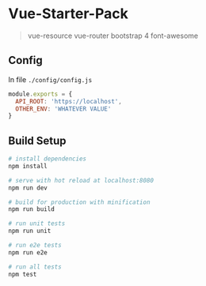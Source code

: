 # Vue-Starter-Pack

> vue-resource
> vue-router
> bootstrap 4
> font-awesome

## Config

In file `./config/config.js`

```js
module.exports = {
  API_ROOT: 'https://localhost',
  OTHER_ENV: 'WHATEVER VALUE'
}
```

## Build Setup

``` bash
# install dependencies
npm install

# serve with hot reload at localhost:8080
npm run dev

# build for production with minification
npm run build

# run unit tests
npm run unit

# run e2e tests
npm run e2e

# run all tests
npm test
```
